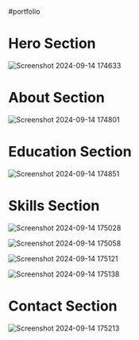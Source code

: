 #portfolio

<h1>Hero Section</h1>

![Screenshot 2024-09-14 174633](https://github.com/user-attachments/assets/8778c701-cd14-4801-a243-59069a6771aa)

<h1>About Section</h1>

![Screenshot 2024-09-14 174801](https://github.com/user-attachments/assets/dc9d1600-53bd-4326-a129-35185b5bb2e2)

<h1>Education Section</h1>

![Screenshot 2024-09-14 174851](https://github.com/user-attachments/assets/d4bde4f4-60c0-4901-a784-2277eb8a3bac)

<h1>Skills Section</h1>

![Screenshot 2024-09-14 175028](https://github.com/user-attachments/assets/05bb659f-2ddf-4352-885c-277fddb56fd9)

![Screenshot 2024-09-14 175058](https://github.com/user-attachments/assets/69999961-8e48-42cc-af50-7ab0bb2a78b6)

![Screenshot 2024-09-14 175121](https://github.com/user-attachments/assets/b3bac857-585a-4bc5-a418-96cbe06575b1)

![Screenshot 2024-09-14 175138](https://github.com/user-attachments/assets/72994a84-2778-4773-9ab7-cdbda0866801)

<h1>Contact Section</h1>

![Screenshot 2024-09-14 175213](https://github.com/user-attachments/assets/a9d768f7-8d68-439c-ba84-c0b2f509396d)


